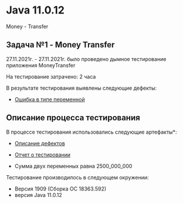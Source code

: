 # Java 11.0.12
Money - Transfer
## Задача №1 - Money Transfer

27.11.2021г. - 27.11.2021г. 
было проведено дымное тестирование 
приложения MoneyTransfer

На тестирование затрачено: 2 часа

В результате тестирования выявлены следующие дефекты:
* [Ошибка в типе переменной](https://github.com/Darya9810/moneyTransfer1/issues/1#issue-1064999369)


## Описание процесса тестирования

В процессе тестирования использовались следующие артефакты*:
* [Описание дефектов](https://github.com/Darya9810/moneyTransfer1/issues/1#issue-1064999369)
* [Отчет о тестировании](https://raw.githubusercontent.com/Darya9810/moneyTransfer1/main/Readme.md)


* Сумма двух переменных равна 2500_000_000

Тестирование производилось в следующем окружении:
* Версия 1909 (Сборка ОС 18363.592)
* версия Java 11.0.12
